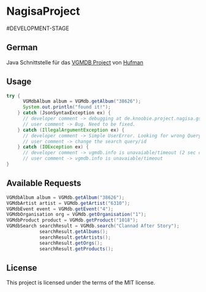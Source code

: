 # NagisaProject

#DEVELOPMENT-STAGE

## German

Java Schnittstelle für das [VGMDB Project](https://github.com/hufman/vgmdb) von [Hufman](https://github.com/hufman)

## Usage

```java
try {
      VGMdbAlbum album = VGMdb.getAlbum("38626");
      System.out.println("found it!");
    } catch (JsonSyntaxException ex) {
      // developer comment -> debugging at de.knoobie.project.nagisa.gson.model.dto.json.*
      // user comment -> Bug. Need to be fixed.
    } catch (IllegalArgumentException ex) {
      // developer comment -> Simple UserError. Looking for wrong Query/ID
      // user comment -> change the search query/id
    } catch (IOException ex) {
      // developer comment -> vgmdb.info is unavaiable/timeout (2 sec connection, 5 sec read)
      // user comment -> vgmdb.info is unavaiable/timeout
}
```

## Available Requests

```java
VGMdbAlbum album = VGMdb.getAlbum("38626");
VGMdbArtist artist = VGMdb.getArtist("6310");
VGMdbEvent event = VGMdb.getEvent("4");
VGMdbOrganisation org = VGMdb.getOrganisation("1");
VGMdbProduct product = VGMdb.getProduct("1018");
VGMdbSearch searchResult = VGMdb.search("Clannad After Story");
			searchResult.getAlbums();
			searchResult.getArtists();
			searchResult.getOrgs();
			searchResult.getProducts();

```
        
        
## License

This project is licensed under the terms of the MIT license.